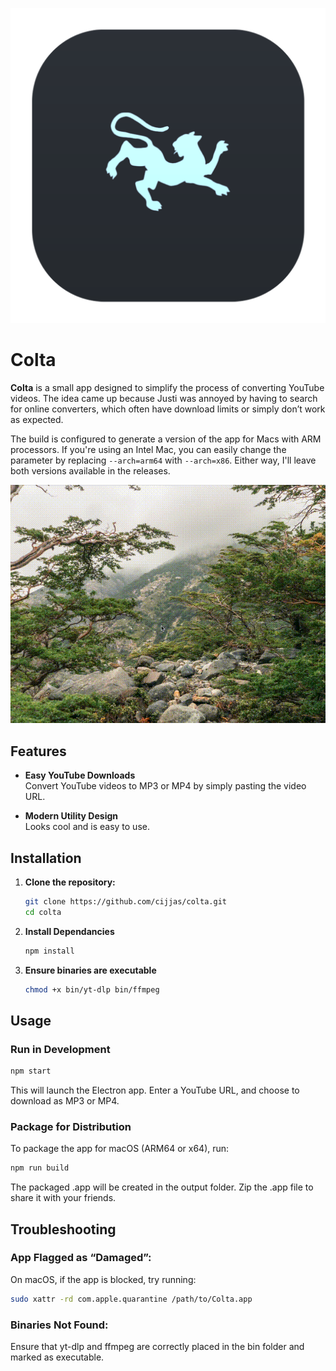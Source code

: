 ![Colta Demo](/assets/icon.png)

# Colta

**Colta** is a small app designed to simplify the process of converting YouTube
videos. The idea came up because Justi was annoyed by having to search for
online converters, which often have download limits or simply don’t work as
expected.

The build is configured to generate a version of the app for Macs with ARM
processors. If you're using an Intel Mac, you can easily change the parameter by
replacing `--arch=arm64` with `--arch=x86`. Either way, I'll leave both versions
available in the releases.

![Colta Demo](/assets/demo.gif)

## Features

- **Easy YouTube Downloads**  
  Convert YouTube videos to MP3 or MP4 by simply pasting the video URL.

- **Modern Utility Design**  
  Looks cool and is easy to use.

## Installation

1. **Clone the repository:**

   ```bash
   git clone https://github.com/cijjas/colta.git
   cd colta
   ```

2. **Install Dependancies**

   ```bash
   npm install
   ```

3. **Ensure binaries are executable**

   ```bash
   chmod +x bin/yt-dlp bin/ffmpeg
   ```

## Usage

### **Run in Development**

```bash
npm start
```

This will launch the Electron app. Enter a YouTube URL, and choose to download
as MP3 or MP4.

### **Package for Distribution**

To package the app for macOS (ARM64 or x64), run:

```bash
npm run build
```

The packaged .app will be created in the output folder. Zip the .app file to
share it with your friends.

## Troubleshooting

### **App Flagged as “Damaged”:**

On macOS, if the app is blocked, try running:

```bash
sudo xattr -rd com.apple.quarantine /path/to/Colta.app
```

### **Binaries Not Found:**

Ensure that yt-dlp and ffmpeg are correctly placed in the bin folder and marked
as executable.
